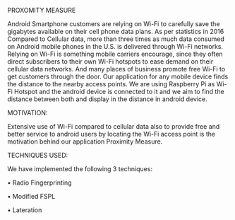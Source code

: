 PROXOMITY MEASURE

Android Smartphone customers are relying on Wi-Fi to carefully save the gigabytes available on their cell phone data plans. As per statistics in 2016 Compared to Cellular data, more than three times as much data consumed on Android mobile phones in the U.S. is delivered through Wi-Fi networks. Relying on Wi-Fi is something mobile carriers encourage, since they often direct subscribers to their own Wi-Fi hotspots to ease demand on their cellular data networks. And many places of business promote free Wi-Fi to get customers through the door. Our application for any mobile device finds the distance to the nearby access points. We are using Raspberry Pi as Wi-Fi Hotspot and the android device is connected to it and we aim to find the distance between both and display in the distance in android device.

MOTIVATION:

Extensive use of Wi-Fi compared to cellular data also to provide free and better service to android users by locating the Wi-Fi access point is the motivation behind our application Proximity Measure.

TECHNIQUES USED:

We have implemented the following 3 techniques:

•	Radio Fingerprinting

•	Modified FSPL

•	Lateration


